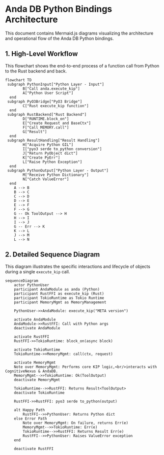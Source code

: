 # Anda DB Python Bindings Architecture

This document contains Mermaid.js diagrams visualizing the architecture and operational flow of the Anda DB Python bindings.

## 1. High-Level Workflow

This flowchart shows the end-to-end process of a function call from Python to the Rust backend and back.

```mermaid
flowchart TD
 subgraph PythonInput["Python Layer - Input"]
        B["Call anda.execute_kip"]
        A["Python User Script"]
  end
 subgraph PyO3Bridge["PyO3 Bridge"]
        C["Rust execute_kip function"]
  end
 subgraph RustBackend["Rust Backend"]
        D["RUNTIME.block_on"]
        E["Create Request and BaseCtx"]
        F["Call MEMORY.call"]
        G["Result"]
  end
 subgraph ResultHandling["Result Handling"]
        H["Acquire Python GIL"]
        I["pyo3 serde to_python conversion"]
        J["Return PyObject dict"]
        K["Create PyErr"]
        L["Raise Python Exception"]
  end
 subgraph PythonOutput["Python Layer - Output"]
        M["Receive Python Dictionary"]
        N["Catch ValueError"]
  end
    A --> B
    B --> C
    C --> D
    D --> E
    E --> F
    F --> G
    G -- Ok ToolOutput --> H
    H --> I
    I --> J
    G -- Err --> K
    K --> L
    J --> M
    L --> N
```

## 2. Detailed Sequence Diagram

This diagram illustrates the specific interactions and lifecycle of objects during a single `execute_kip` call.

```mermaid
sequenceDiagram
    actor PythonUser
    participant AndaModule as anda (Python)
    participant RustFFI as execute_kip (Rust)
    participant TokioRuntime as Tokio Runtime
    participant MemoryMgmt as MemoryManagement

    PythonUser->>AndaModule: execute_kip("META version")
    
    activate AndaModule
    AndaModule->>RustFFI: Call with Python args
    deactivate AndaModule
    
    activate RustFFI
    RustFFI->>TokioRuntime: block_on(async block)
    
    activate TokioRuntime
    TokioRuntime->>MemoryMgmt: call(ctx, request)
    
    activate MemoryMgmt
    Note over MemoryMgmt: Performs core KIP logic,<br/>interacts with CognitiveNexus & AndaDB.
    MemoryMgmt-->>TokioRuntime: Ok(ToolOutput)
    deactivate MemoryMgmt
    
    TokioRuntime-->>RustFFI: Returns Result<ToolOutput>
    deactivate TokioRuntime
    
    RustFFI->>RustFFI: pyo3 serde to_python(output)
    
    alt Happy Path
        RustFFI-->>PythonUser: Returns Python dict
    else Error Path
        Note over MemoryMgmt: On failure, returns Err(e)
        MemoryMgmt-->>TokioRuntime: Err(e)
        TokioRuntime-->>RustFFI: Returns Result Err(e)
        RustFFI-->>PythonUser: Raises ValueError exception
    end
    
    deactivate RustFFI
```
